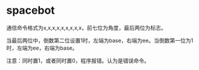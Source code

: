 # spacebot

通信命令格式为x,x,x,x,x,x,x,x,x，前七位为角度，最后两位为标志。

当最后两位中，倒数第二位设置1时，左端为base，右端为ee。当倒数第一位为1时，左端为ee，右端为base。

注意：同时置1，或者同时置0，程序报错。认为是错误命令。